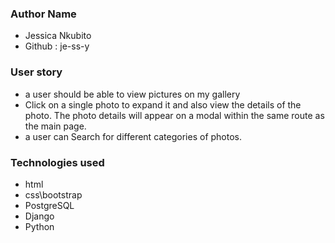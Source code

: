 ### Author Name
* Jessica Nkubito
* Github : je-ss-y

### User story

* a user should be able to view pictures on my gallery
* Click on a single photo to expand it and also view the details of the photo. The photo details will appear on a modal within the same route as the main page.
* a user can Search for different categories of photos. 

### Technologies used
 
 * html
 * css\bootstrap
 * PostgreSQL
 * Django
 * Python
